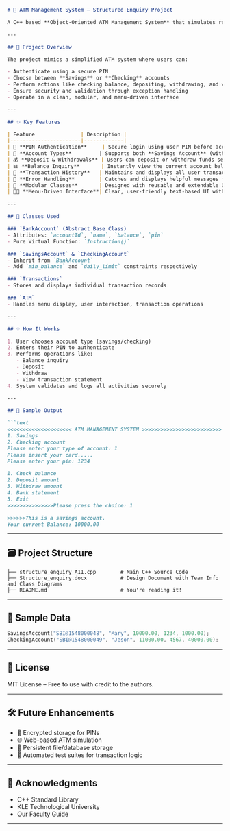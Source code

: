 
````markdown
# 🏦 ATM Management System – Structured Enquiry Project

A C++ based **Object-Oriented ATM Management System** that simulates real-world banking functionalities such as user authentication, account management, transaction history tracking, and more. Developed as part of the *Structured Enquiry Project* for the **Object-Oriented Programming Lab (20ECSP203)** at KLE Technological University.

---

## 📘 Project Overview

The project mimics a simplified ATM system where users can:

- Authenticate using a secure PIN
- Choose between **Savings** or **Checking** accounts
- Perform actions like checking balance, depositing, withdrawing, and viewing statements
- Ensure security and validation through exception handling
- Operate in a clean, modular, and menu-driven interface

---

## ✨ Key Features

| Feature               | Description |
|-----------------------|-------------|
| 🔐 **PIN Authentication**     | Secure login using user PIN before accessing account features |
| 🏦 **Account Types**         | Supports both **Savings Account** (with min balance) and **Checking Account** (with daily limits) |
| 💰 **Deposit & Withdrawals** | Users can deposit or withdraw funds securely |
| 📊 **Balance Inquiry**       | Instantly view the current account balance |
| 🧾 **Transaction History**   | Maintains and displays all user transactions |
| 🚫 **Error Handling**        | Catches and displays helpful messages for insufficient funds or invalid amounts |
| 🧱 **Modular Classes**       | Designed with reusable and extendable OOP principles |
| 🧑‍💻 **Menu-Driven Interface**| Clear, user-friendly text-based UI with navigable choices |

---

## 🧠 Classes Used

### `BankAccount` (Abstract Base Class)
- Attributes: `accountId`, `name`, `balance`, `pin`
- Pure Virtual Function: `Instruction()`

### `SavingsAccount` & `CheckingAccount`
- Inherit from `BankAccount`
- Add `min_balance` and `daily_limit` constraints respectively

### `Transactions`
- Stores and displays individual transaction records

### `ATM`
- Handles menu display, user interaction, transaction operations

---

## 💡 How It Works

1. User chooses account type (savings/checking)
2. Enters their PIN to authenticate
3. Performs operations like:
   - Balance inquiry
   - Deposit
   - Withdraw
   - View transaction statement
4. System validates and logs all activities securely

---

## 📌 Sample Output

```text
<<<<<<<<<<<<<<<<<<<<< ATM MANAGEMENT SYSTEM >>>>>>>>>>>>>>>>>>>>>>>>>>
1. Savings
2. Checking account
Please enter your type of account: 1
Please insert your card.....
Please enter your pin: 1234

1. Check balance
2. Deposit amount
3. Withdraw amount
4. Bank statement
5. Exit
>>>>>>>>>>>>>>>Please press the choice: 1

>>>>>>This is a savings account.
Your current Balance: 10000.00
````

---

## 🗃️ Project Structure

```
├── structure_enquiry_A11.cpp        # Main C++ Source Code
├── Structure_enquiry.docx           # Design Document with Team Info and Class Diagrams
├── README.md                        # You're reading it!
```

---

## 🧪 Sample Data

```cpp
SavingsAccount("SBI@1548000048", "Mary", 10000.00, 1234, 1000.00);
CheckingAccount("SBI@1548000049", "Jeson", 11000.00, 4567, 40000.00);
```

---



## 🧾 License

MIT License – Free to use with credit to the authors.

---

## 🛠️ Future Enhancements

* 🔐 Encrypted storage for PINs
* 🌐 Web-based ATM simulation
* 📄 Persistent file/database storage
* 🧪 Automated test suites for transaction logic

---

## 🙏 Acknowledgments

* C++ Standard Library
* KLE Technological University
* Our Faculty Guide

---


